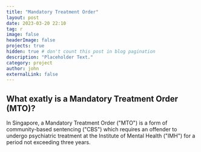 ```yaml
---
title: "Mandatory Treatment Order"
layout: post
date: 2023-03-20 22:10
tag: r
image: false
headerImage: false
projects: true
hidden: true # don't count this post in blog pagination
description: "Placeholder Text."
category: project
author: john
externalLink: false
---
```


## What exatly is a Mandatory Treatment Order (MTO)?

In Singapore, a Mandatory Treatment Order ("MTO") is a form of community-based sentencing ("CBS") which requires an offender to undergo psychiatric treatment at the Institute of Mental Health ("IMH") for a period not exceeding three years. 
